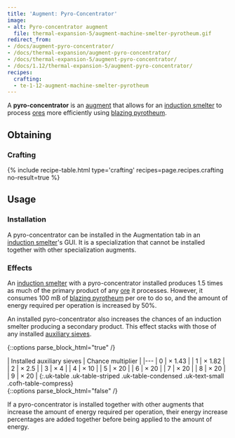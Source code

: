 ```yaml
---
title: 'Augment: Pyro-Concentrator'
image:
- alt: Pyro-concentrator augment
  file: thermal-expansion-5/augment-machine-smelter-pyrotheum.gif
redirect_from:
- /docs/augment-pyro-concentrator/
- /docs/thermal-expansion/augment-pyro-concentrator/
- /docs/thermal-expansion-5/augment-pyro-concentrator/
- /docs/1.12/thermal-expansion-5/augment-pyro-concentrator/
recipes:
  crafting:
  - te-1-12-augment-machine-smelter-pyrotheum
---
```


A **pyro-concentrator** is an [augment](/docs/1.12/thermal-expansion/augments/) that allows for an
[induction smelter](/docs/1.12/thermal-expansion/induction-smelter/) to process
[ores](/docs/1.12/thermal-expansion/induction-smelter/#ore-processing) more efficiently using [blazing
pyrotheum](/docs/1.12/thermal-foundation/blazing-pyrotheum/).


Obtaining
---------

### Crafting
{% include recipe-table.html type='crafting' recipes=page.recipes.crafting no-result=true %}


Usage
-----

### Installation
A pyro-concentrator can be installed in the Augmentation tab in an [induction
smelter](/docs/1.12/thermal-expansion/induction-smelter/)'s GUI. It is a specialization that cannot be
installed together with other specialization augments.

### Effects
An [induction smelter](/docs/1.12/thermal-expansion/induction-smelter/) with a pyro-concentrator
installed produces 1.5 times as much of the primary product of any
[ore](/docs/1.12/thermal-expansion/induction-smelter/#ore-processing) it processes. However, it
consumes 100 mB of [blazing pyrotheum](/docs/1.12/thermal-foundation/blazing-pyrotheum/) per ore to do
so, and the amount of energy required per operation is increased by 50%.

An installed pyro-concentrator also increases the chances of an induction
smelter producing a secondary product. This effect stacks with those of any
installed [auxiliary sieves](/docs/1.12/thermal-expansion/augment-auxiliary-sieve/).

<!--
modifiedChance = 100 - amount * 15 - 30   (minimum is 5)
multiplier = 100 / modifiedChance
-->

{::options parse_block_html="true" /}
<div class="uk-overflow-container">
| Installed auxiliary sieves | Chance multiplier |
|---
| 0 | × 1.43 |
| 1 | × 1.82 |
| 2 | × 2.5 |
| 3 | × 4 |
| 4 | × 10 |
| 5 | × 20 |
| 6 | × 20 |
| 7 | × 20 |
| 8 | × 20 |
| 9 | × 20 |
{:.uk-table .uk-table-striped .uk-table-condensed .uk-text-small .cofh-table-compress}
</div>
{::options parse_block_html="false" /}

If a pyro-concentrator is installed together with other augments that increase
the amount of energy required per operation, their energy increase percentages
are added together before being applied to the amount of energy.
